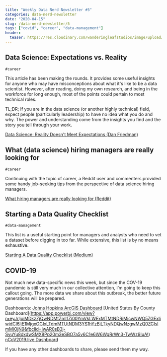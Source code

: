 ```yaml
---
title: "Weekly Data Nerd Newsletter #5"
categories: data-nerd-newsletter
date: "2020-04-15"
slug: /data-nerd-newsletter/5
tags: ["covid", "career", "data-management"]
header:
  teaser: https://res.cloudinary.com/wanderingleafstudios/image/upload/v1587682706/chrisjmears.com/data-nerd-newsletter-og.jpg
---
```


## Data Science: Expectations vs. Reality

`#career`

This article has been making the rounds. It provides some useful insights for anyone who may have misconceptions about what it's like to be a data scientist. However, after reading, doing my own research, and being in the workforce for long enough, most of the points could pertain to most technical roles.

TL;DR; If you are in the data science (or another highly technical) field, expect people (particularly leadership) to have no idea what you do and why. The power and understanding come from the insights you find and the story you tell through your work.

[Data Science: Reality Doesn't Meet Expectations (Dan Friedman)](https://dfrieds.com/articles/data-science-reality-vs-expectations.html)

## What (data science) hiring managers are really looking for

`#career`

Continuing with the topic of career, a Reddit user and commenters provided some handy job-seeking tips from the perspective of data science hiring managers.

[What hiring managers are really looking for (Reddit)](https://www.reddit.com/r/datascience/comments/fvgx3n/what_hiring_managers_are_really_looking_for/)

## Starting a Data Quality Checklist

`#data-management`

This list is a useful starting point for managers and analysts who need to vet a dataset before digging in too far. While extensive, this list is by no means exhaustive.

[Starting A Data Quality Checklist (Medium)](https://medium.com/@TWB_BI/starting-a-data-quality-checklist-2d500e97ab5c)

## COVID-19

Not much new data-specific news this week, but since the COV-19 pandemic is still very much in our collective attention, I’m going to keep this callout going. The more data we share about this outbreak, the better future generations will be prepared.

Dashboards:
[Johns Hopkins ArcGIS Dashboard](https://www.arcgis.com/apps/opsdashboard/index.html#/bda7594740fd40299423467b48e9ecf6)
[United States By County Dashboard](https://app.powerbi.com/view?r=eyJrIjoiMDkzZjQwNDMtZmI1Zi00YmVkLWExMTMtNDRjMjcwNWQ5ZGExIiwidCI6IjE1MjgxOGIxLTdmMTUtNDM3YS1hYzBiLTkyNDQwNzgwMzQ0ZCIsImMiOjN9&fbclid=IwAR0sB3j-SvuYu8dxdwSMX8Pp20m3eSBO7a5v6C1e6W6WgRrWn3-TwWz9IuA\)
[nCoV2019.live Dashboard](https://ncov2019.live)

If you have any other dashboards to share, please send them my way.
